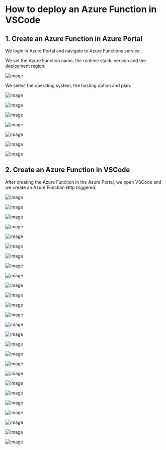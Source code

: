 # How to deploy an Azure Function in VSCode

## 1. Create an Azure Function in Azure Portal

We login in Azure Portal and navigate to Azure Functions service.

We set the Azure Function name, the runtime stack, version and the deployment region: 

![image](https://github.com/luiscoco/AzureFunctions_Deploy_Function_In_VSCode/assets/32194879/cbf65984-2f0f-4b22-8db7-53ee47c4e68f)

We select the operating system, the hosting option and plan: 

![image](https://github.com/luiscoco/AzureFunctions_Deploy_Function_In_VSCode/assets/32194879/ef570675-131c-4b9f-bfe8-634d13de53a3)

![image](https://github.com/luiscoco/AzureFunctions_Deploy_Function_In_VSCode/assets/32194879/cb4fc803-23c1-40e1-b47a-925a8748f150)

![image](https://github.com/luiscoco/AzureFunctions_Deploy_Function_In_VSCode/assets/32194879/1a3cbdc5-df27-4dac-b2d9-23f7279d3aa1)

![image](https://github.com/luiscoco/AzureFunctions_Deploy_Function_In_VSCode/assets/32194879/a4f67c53-301e-400b-b3e2-2c25bace09f2)

![image](https://github.com/luiscoco/AzureFunctions_Deploy_Function_In_VSCode/assets/32194879/d9b4e714-c44c-4871-8a5b-c7d08d4d98fe)

![image](https://github.com/luiscoco/AzureFunctions_Deploy_Function_In_VSCode/assets/32194879/273c09ab-21c8-47ac-8971-e06219ef4b5a)

![image](https://github.com/luiscoco/AzureFunctions_Deploy_Function_In_VSCode/assets/32194879/ec0a9447-32c6-4e17-b069-4e037c65b993)

## 2. Create an Azure Function in VSCode

After creating the Azure Function in the Azure Portal, we open VSCode and we create an Azure Function Http triggered: 

![image](https://github.com/luiscoco/AzureFunctions_Deploy_Function_In_VSCode/assets/32194879/8762c15e-ac30-4839-93e7-593d7d0cd374)

![image](https://github.com/luiscoco/AzureFunctions_Deploy_Function_In_VSCode/assets/32194879/d8bedf24-2f14-4c09-b11e-fd838bcaedc0)

![image](https://github.com/luiscoco/AzureFunctions_Deploy_Function_In_VSCode/assets/32194879/1dacf49a-b1bf-4342-a1e1-390b1bcc450c)

![image](https://github.com/luiscoco/AzureFunctions_Deploy_Function_In_VSCode/assets/32194879/bf076922-28f8-4a2a-af8e-76d2d343c6cf)

![image](https://github.com/luiscoco/AzureFunctions_Deploy_Function_In_VSCode/assets/32194879/a4894fcf-2c4c-4ba5-9b4f-d976b5a6c251)

![image](https://github.com/luiscoco/AzureFunctions_Deploy_Function_In_VSCode/assets/32194879/057b47d6-5ac3-4ee3-b088-1ae71b7d5dd1)

![image](https://github.com/luiscoco/AzureFunctions_Deploy_Function_In_VSCode/assets/32194879/34aabbfe-25d9-4eda-bc15-cdd1f56d39a7)

![image](https://github.com/luiscoco/AzureFunctions_Deploy_Function_In_VSCode/assets/32194879/270e6d65-ba01-45f2-862c-ff949ff0aa7e)

![image](https://github.com/luiscoco/AzureFunctions_Deploy_Function_In_VSCode/assets/32194879/735db19c-db16-4aa7-8c83-1b71badaa2b3)

![image](https://github.com/luiscoco/AzureFunctions_Deploy_Function_In_VSCode/assets/32194879/5364433e-da45-42f0-83f2-314ce8121447)

![image](https://github.com/luiscoco/AzureFunctions_Deploy_Function_In_VSCode/assets/32194879/76622f01-36e7-43ac-9270-2f447a8ad3d1)

![image](https://github.com/luiscoco/AzureFunctions_Deploy_Function_In_VSCode/assets/32194879/e5bcc4ed-0fd3-4cc0-aa62-24a8908c539e)

![image](https://github.com/luiscoco/AzureFunctions_Deploy_Function_In_VSCode/assets/32194879/350c4cb5-911d-44ee-b87a-2f7604ef5155)

![image](https://github.com/luiscoco/AzureFunctions_Deploy_Function_In_VSCode/assets/32194879/c14ce9e1-ea1e-4410-a6dd-0402cbc2b900)

![image](https://github.com/luiscoco/AzureFunctions_Deploy_Function_In_VSCode/assets/32194879/3f75e285-f781-4b0c-8ded-6a966396c89d)

![image](https://github.com/luiscoco/AzureFunctions_Deploy_Function_In_VSCode/assets/32194879/0ec8a9cd-a8a7-4235-b724-c127a163c546)

![image](https://github.com/luiscoco/AzureFunctions_Deploy_Function_In_VSCode/assets/32194879/2127efce-7cd1-4801-a81f-a1c6225102e9)

![image](https://github.com/luiscoco/AzureFunctions_Deploy_Function_In_VSCode/assets/32194879/2b9e61ab-ac38-4ffa-8a37-c7677f1408e7)

![image](https://github.com/luiscoco/AzureFunctions_Deploy_Function_In_VSCode/assets/32194879/4eb9569a-48e7-4d30-bda8-8988bb839872)

![image](https://github.com/luiscoco/AzureFunctions_Deploy_Function_In_VSCode/assets/32194879/77d99983-4a8f-4f23-a706-309f62439987)

![image](https://github.com/luiscoco/AzureFunctions_Deploy_Function_In_VSCode/assets/32194879/ada06109-0f58-462f-9494-cb852de2ab7a)

![image](https://github.com/luiscoco/AzureFunctions_Deploy_Function_In_VSCode/assets/32194879/c401ecfd-3d3a-4fdf-9b05-5bff52a2a4d2)

![image](https://github.com/luiscoco/AzureFunctions_Deploy_Function_In_VSCode/assets/32194879/8b611897-c5aa-40a3-8741-bd33f8d511f6)

![image](https://github.com/luiscoco/AzureFunctions_Deploy_Function_In_VSCode/assets/32194879/3a977a99-bf73-4d07-9e10-5ef99bee8193)

![image](https://github.com/luiscoco/AzureFunctions_Deploy_Function_In_VSCode/assets/32194879/1d62d0eb-7018-4947-bde5-bd57ddf6c3bf)

![image](https://github.com/luiscoco/AzureFunctions_Deploy_Function_In_VSCode/assets/32194879/318d1172-0d9d-4fd7-bc2d-369ff252407b)


